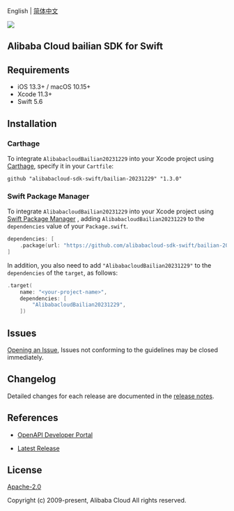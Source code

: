 English | [简体中文](README-CN.md)

![](https://aliyunsdk-pages.alicdn.com/icons/AlibabaCloud.svg)

## Alibaba Cloud bailian SDK for Swift

## Requirements

- iOS 13.3+ / macOS 10.15+
- Xcode 11.3+
- Swift 5.6

## Installation

### Carthage

To integrate `AlibabacloudBailian20231229` into your Xcode project using [Carthage](https://github.com/Carthage/Carthage), specify it in your `Cartfile`:

```ogdl
github "alibabacloud-sdk-swift/bailian-20231229" "1.3.0"
```

### Swift Package Manager

To integrate `AlibabacloudBailian20231229` into your Xcode project using [Swift Package Manager](https://swift.org/package-manager/) , adding `AlibabacloudBailian20231229` to the `dependencies` value of your `Package.swift`.

```swift
dependencies: [
    .package(url: "https://github.com/alibabacloud-sdk-swift/bailian-20231229.git", from: "1.3.0")
]
```

In addition, you also need to add `"AlibabacloudBailian20231229"` to the `dependencies` of the `target`, as follows:

```swift
.target(
    name: "<your-project-name>",
    dependencies: [
        "AlibabacloudBailian20231229",
    ])
```

## Issues

[Opening an Issue](https://github.com/alibabacloud-sdk-swift/bailian-20231229/issues/new), Issues not conforming to the guidelines may be closed immediately.

## Changelog

Detailed changes for each release are documented in the [release notes](./ChangeLog.txt).

## References

* [OpenAPI Developer Portal](https://next.api.alibabacloud.com/home)
- [Latest Release](https://github.com/alibabacloud-sdk-swift/bailian-20231229)

## License

[Apache-2.0](http://www.apache.org/licenses/LICENSE-2.0)

Copyright (c) 2009-present, Alibaba Cloud All rights reserved.
